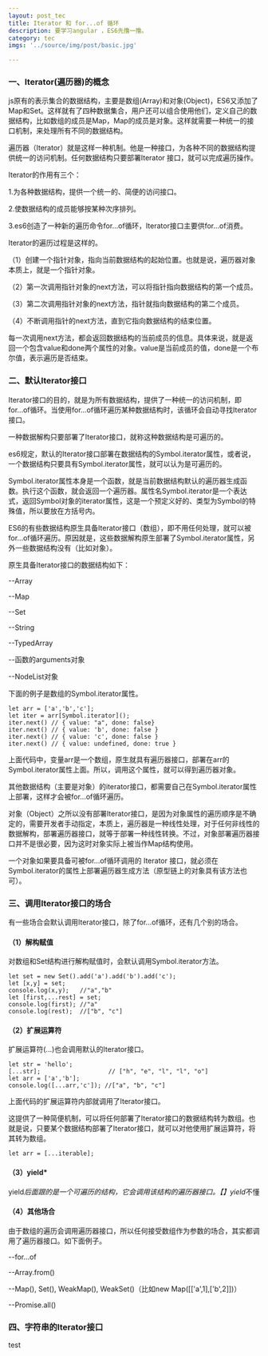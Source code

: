 ```yaml
---
layout: post_tec
title: Iterator 和 for...of 循环
description: 要学习angular ，ES6先撸一撸。
category: tec
imgs: '../source/img/post/basic.jpg'

---
```


### 一、Iterator(遍历器)的概念
js原有的表示集合的数据结构，主要是数组(Array)和对象(Object)，ES6又添加了Map和Set。这样就有了四种数据集合，用户还可以组合使用他们，定义自己的数据结构，比如数组的成员是Map，Map的成员是对象。这样就需要一种统一的接口机制，来处理所有不同的数据结构。

遍历器（Iterator）就是这样一种机制。他是一种接口，为各种不同的数据结构提供统一的访问机制。任何数据结构只要部署Iterator 接口，就可以完成遍历操作。

Iterator的作用有三个：

1.为各种数据结构，提供一个统一的、简便的访问接口。

2.使数据结构的成员能够按某种次序排列。

3.es6创造了一种新的遍历命令for...of循环，Iterator接口主要供for...of消费。

Iterator的遍历过程是这样的。

（1）创建一个指针对象，指向当前数据结构的起始位置。也就是说，遍历器对象本质上，就是一个指针对象。

（2）第一次调用指针对象的next方法，可以将指针指向数据结构的第一个成员。

（3）第二次调用指针对象的next方法，指针就指向数据结构的第二个成员。

（4）不断调用指针的next方法，直到它指向数据结构的结束位置。

每一次调用next方法，都会返回数据结构的当前成员的信息。具体来说，就是返回一个包含value和done两个属性的对象。value是当前成员的值，done是一个布尔值，表示遍历是否结束。

### 二、默认Iterator接口
Iterator接口的目的，就是为所有数据结构，提供了一种统一的访问机制，即for...of循环。当使用for...of循环遍历某种数据结构时，该循环会自动寻找Iterator接口。

一种数据解构只要部署了Iterator接口，就称这种数据结构是可遍历的。

es6规定，默认的Iterator接口部署在数据结构的Symbol.iterator属性，或者说，一个数据结构只要具有Symbol.iterator属性，就可以认为是可遍历的。

Symbol.iterator属性本身是一个函数，就是当前数据结构默认的遍历器生成函数。执行这个函数，就会返回一个遍历器。属性名Symbol.iterator是一个表达式，返回Symbol对象的iterator属性，这是一个预定义好的、类型为Symbol的特殊值，所以要放在方括号内。

ES6的有些数据结构原生具备Iterator接口（数组），即不用任何处理，就可以被for...of循环遍历。原因就是，这些数据解构原生部署了Symbol.iterator属性，另外一些数据结构没有（比如对象）。

原生具备Iterator接口的数据结构如下：

--Array

--Map

--Set

--String

--TypedArray

--函数的arguments对象

--NodeList对象

下面的例子是数组的Symbol.iterator属性。
```
let arr = ['a','b','c'];
let iter = arr[Symbol.iterator]();
iter.next() // { value: "a", done: false}
iter.next() // { value: 'b', done: false }
iter.next() // { value: 'c', done: false }
iter.next() // { value: undefined, done: true }
```
上面代码中，变量arr是一个数组，原生就具有遍历器接口，部署在arr的Symbol.iterator属性上面。所以，调用这个属性，就可以得到遍历器对象。

其他数据结构（主要是对象）的iterator接口，都需要自己在Symbol.iterator属性上部署，这样才会被for...of循环遍历。

对象（Object）之所以没有部署Iterator接口，是因为对象属性的遍历顺序是不确定的，需要开发者手动指定，本质上，遍历器是一种线性处理，对于任何非线性的数据解构，部署遍历器接口，就等于部署一种线性转换。不过，对象部署遍历器接口并不是很必要，因为这时对象实际上被当作Map结构使用。

一个对象如果要具备可被for...of循环调用的 Iterator 接口，就必须在Symbol.iterator的属性上部署遍历器生成方法（原型链上的对象具有该方法也可）。

### 三、调用Iterator接口的场合
有一些场合会默认调用Iterator接口，除了for...of循环，还有几个别的场合。

#### （1）解构赋值
对数组和Set结构进行解构赋值时，会默认调用Symbol.iterator方法。
```
let set = new Set().add('a').add('b').add('c');
let [x,y] = set;
console.log(x,y);   //"a","b"
let [first,...rest] = set;
console.log(first); //"a"
console.log(rest);  //["b", "c"]
```
#### （2）扩展运算符
扩展运算符(...)也会调用默认的Iterator接口。
```
let str = 'hello';
[...str];                   // ["h", "e", "l", "l", "o"]
let arr = ['a','b'];
console.log([...arr,'c']); //["a", "b", "c"]
```
上面代码的扩展运算符内部就调用了Iterator接口。

这提供了一种简便机制，可以将任何部署了Iterator接口的数据结构转为数组。也就是说，只要某个数据结构部署了Iterator接口，就可以对他使用扩展运算符，将其转为数组。
```
let arr = [...iterable];
```
#### （3）yield*
yield*后面跟的是一个可遍历的结构，它会调用该结构的遍历器接口。【】yield*不懂

#### （4）其他场合
由于数组的遍历会调用遍历器接口，所以任何接受数组作为参数的场合，其实都调用了遍历器接口。如下面例子。

--for...of

--Array.from()

--Map(), Set(), WeakMap(), WeakSet()（比如new Map([['a',1],['b',2]])）

--Promise.all()

### 四、字符串的Iterator接口
test








 
 
 

